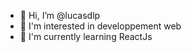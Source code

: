 - 👋 Hi, I’m @lucasdlp
- 👀 I'm interested in developpement web
- 🌱 I'm currently learning ReactJs

<!---
lucasdlp/lucasdlp is a ✨ special ✨ repository because its `README.md` (this file) appears on your GitHub profile.
You can click the Preview link to take a look at your changes.
--->
